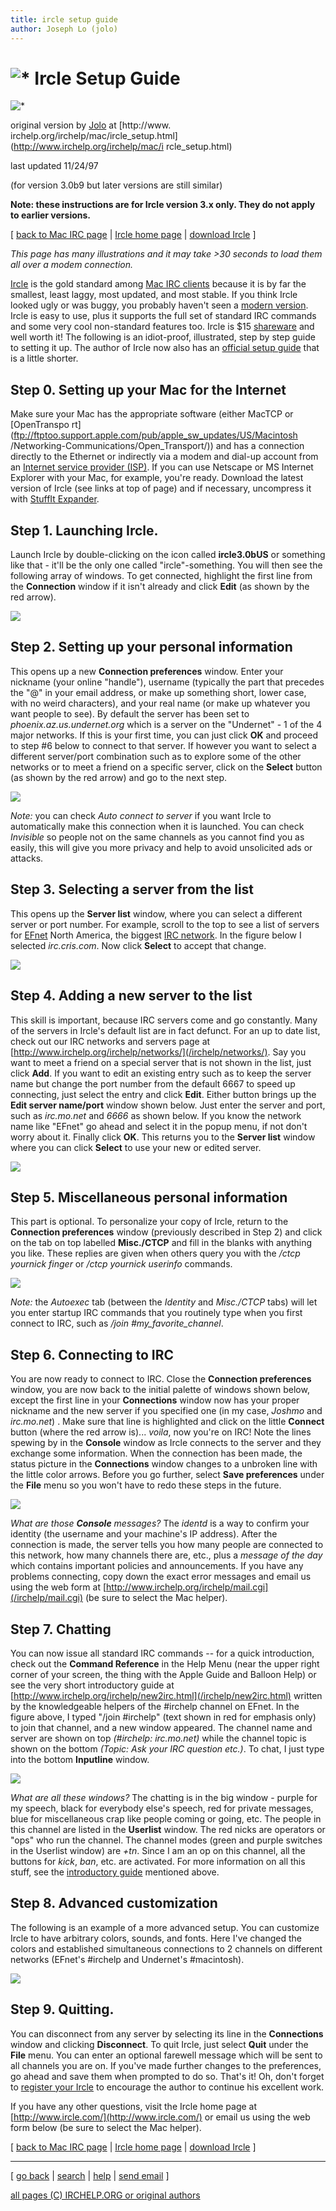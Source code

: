 ```yaml
---
title: ircle setup guide
author: Joseph Lo (jolo)
---
```

#  ![*](/irchelp/Pix/ircle_spin.gif) Ircle Setup Guide
![*](/irchelp/Pix/ircle_spin.gif)

original version by [Jolo](http://deckard.mc.duke.edu/%7Ejyl/) at [http://www.
irchelp.org/irchelp/mac/ircle_setup.html](http://www.irchelp.org/irchelp/mac/i
rcle_setup.html)

last updated 11/24/97

(for version 3.0b9 but later versions are still similar)

**Note: these instructions are for Ircle version 3.x only. They do not apply to earlier versions.**

[ [back to Mac IRC page](index.html) | [Ircle home
page](http://www.ircle.com/) | [download
Ircle](http://www.ircle.com/download.html) ]

_This page has many illustrations and it may take >30 seconds to load them all
over a modem connection._

[Ircle](http://www.ircle.com/) is the gold standard among [Mac IRC
clients](/irchelp/networks/) because it is by far the smallest, least laggy,
most updated, and most stable. If you think Ircle looked ugly or was buggy,
you probably haven't seen a [modern version](ircle_2net.gif). Ircle is easy to
use, plus it supports the full set of standard IRC commands and some very cool
non-standard features too. Ircle is $15
[shareware](http://www.ircle.com/register.html) and well worth it! The
following is an idiot-proof, illustrated, step by step guide to setting it up.
The author of Ircle now also has an [official setup
guide](http://www.ircle.com/reference/pref.html) that is a little shorter.

## Step 0. Setting up your Mac for the Internet

Make sure your Mac has the appropriate software (either MacTCP or [OpenTranspo
rt](ftp://ftptoo.support.apple.com/pub/apple_sw_updates/US/Macintosh
/Networking-Communications/Open_Transport/)) and has a connection directly to
the Ethernet or indirectly via a modem and dial-up account from an [Internet
service provider (ISP)](http://www.thelist.com). If you can use Netscape or MS
Internet Explorer with your Mac, for example, you're ready. Download the
latest version of Ircle (see links at top of page) and if necessary,
uncompress it with [StuffIt
Expander](http://www.aladdinsys.com/consumer/expander2.html).

## Step 1. Launching Ircle.

Launch Ircle by double-clicking on the icon called **ircle3.0bUS** or
something like that - it'll be the only one called "ircle"-something. You will
then see the following array of windows. To get connected, highlight the first
line from the **Connection** window if it isn't already and click **Edit** (as
shown by the red arrow).

![](ircle_init.gif)

## Step 2. Setting up your personal information

This opens up a new **Connection preferences** window. Enter your nickname
(your online "handle"), username (typically the part that precedes the "@" in
your email address, or make up something short, lower case, with no weird
characters), and your real name (or make up whatever you want people to see).
By default the server has been set to _phoenix.az.us.undernet.org_ which is a
server on the "Undernet" - 1 of the 4 major networks. If this is your first
time, you can just click **OK** and proceed to step #6 below to connect to
that server. If however you want to select a different server/port combination
such as to explore some of the other networks or to meet a friend on a
specific server, click on the **Select** button (as shown by the red arrow)
and go to the next step.

![](ircle_conn.gif)

_Note:_ you can check _Auto connect to server_ if you want Ircle to
automatically make this connection when it is launched. You can check
_Invisible_ so people not on the same channels as you cannot find you as
easily, this will give you more privacy and help to avoid unsolicited ads or
attacks.

## Step 3. Selecting a server from the list

This opens up the **Server list** window, where you can select a different
server or port number. For example, scroll to the top to see a list of servers
for [EFnet](http://www.efnet.org/) North America, the biggest [IRC
network](/irchelp/networks/). In the figure below I selected _irc.cris.com_.
Now click **Select** to accept that change.

![](ircle_serv.gif)

## Step 4. Adding a new server to the list

This skill is important, because IRC servers come and go constantly. Many of
the servers in Ircle's default list are in fact defunct. For an up to date
list, check out our IRC networks and servers page at
[http://www.irchelp.org/irchelp/networks/](/irchelp/networks/). Say you want
to meet a friend on a special server that is not shown in the list, just click
**Add**. If you want to edit an existing entry such as to keep the server name
but change the port number from the default 6667 to speed up connecting, just
select the entry and click **Edit**. Either button brings up the **Edit server
name/port** window shown below. Just enter the server and port, such as
_irc.mo.net_ and _6666_ as shown below. If you know the network name like
"EFnet" go ahead and select it in the popup menu, if not don't worry about it.
Finally click **OK**. This returns you to the **Server list** window where you
can click **Select** to use your new or edited server.

![](ircle_servadd.gif)

## Step 5. Miscellaneous personal information

This part is optional. To personalize your copy of Ircle, return to the
**Connection preferences** window (previously described in Step 2) and click
on the tab on top labelled **Misc./CTCP** and fill in the blanks with anything
you like. These replies are given when others query you with the _/ctcp
yournick finger_ or _/ctcp yournick userinfo_ commands.

![](ircle_misc.gif)

_Note:_ the _Autoexec_ tab (between the _Identity_ and _Misc./CTCP_ tabs) will
let you enter startup IRC commands that you routinely type when you first
connect to IRC, such as _/join #my_favorite_channel_.

## Step 6. Connecting to IRC

You are now ready to connect to IRC. Close the **Connection preferences**
window, you are now back to the initial palette of windows shown below, except
the first line in your **Connections** window now has your proper nickname and
the new server if you specified one (in my case, _Joshmo_ and _irc.mo.net_) .
Make sure that line is highlighted and click on the little **Connect** button
(where the red arrow is)... _voila_, now you're on IRC! Note the lines spewing
by in the **Console** window as Ircle connects to the server and they exchange
some information. When the connection has been made, the status picture in the
**Connections** window changes to a unbroken line with the little color
arrows. Before you go further, select **Save preferences** under the **File**
menu so you won't have to redo these steps in the future.

![](ircle_mo.gif)

_What are those **Console** messages?_ The _identd_ is a way to confirm your
identity (the username and your machine's IP address). After the connection is
made, the server tells you how many people are connected to this network, how
many channels there are, etc., plus a _message of the day_ which contains
important policies and announcements. If you have any problems connecting,
copy down the exact error messages and email us using the web form at
[http://www.irchelp.org/irchelp/mail.cgi](/irchelp/mail.cgi) (be sure to
select the Mac helper).

## Step 7. Chatting

You can now issue all standard IRC commands -- for a quick introduction, check
out the **Command Reference** in the Help Menu (near the upper right corner of
your screen, the thing with the Apple Guide and Balloon Help) or see the very
short introductory guide at
[http://www.irchelp.org/irchelp/new2irc.html](/irchelp/new2irc.html) written
by the knowledgeable helpers of the #irchelp channel on EFnet. In the figure
above, I typed "/join #irchelp" (text shown in red for emphasis only) to join
that channel, and a new window appeared. The channel name and server are shown
on top _(#irchelp: irc.mo.net)_ while the channel topic is shown on the bottom
_(Topic: Ask your IRC question etc.)_. To chat, I just type into the bottom
**Inputline** window.

![](ircle_irchelp.gif)

_What are all these windows?_ The chatting is in the big window - purple for
my speech, black for everybody else's speech, red for private messages, blue
for miscellaneous crap like people coming or going, etc. The people in this
channel are listed in the **Userlist** window. The red nicks are operators or
"ops" who run the channel. The channel modes (green and purple switches in the
Userlist window) are _+tn_. Since I am an op on this channel, all the buttons
for _kick_, _ban_, etc. are activated. For more information on all this stuff,
see the [introductory guide](/irchelp/new2irc.html) mentioned above.

## Step 8. Advanced customization

The following is an example of a more advanced setup. You can customize Ircle
to have arbitrary colors, sounds, and fonts. Here I've changed the colors and
established simultaneous connections to 2 channels on different networks
(EFnet's #irchelp and Undernet's #macintosh).

![](ircle_2net.gif)

## Step 9. Quitting.

You can disconnect from any server by selecting its line in the
**Connections** window and clicking **Disconnect**. To quit Ircle, just select
**Quit** under the **File** menu. You can enter an optional farewell message
which will be sent to all channels you are on. If you've made further changes
to the preferences, go ahead and save them when prompted to do so. That's it!
Oh, don't forget to [register your Ircle](http://www.ircle.com/register.html)
to encourage the author to continue his excellent work.

If you have any other questions, visit the Ircle home page at
[http://www.ircle.com/](http://www.ircle.com/) or email us using the web form
below (be sure to select the Mac helper).

[ [back to Mac IRC page](index.html) | [Ircle home
page](http://www.ircle.com/) | [download
Ircle](http://www.ircle.com/download.html) ]

* * *



[ [go back](/irchelp/) | [search](/irchelp/search_engine.cgi) |
[help](/irchelp/help.html) | [send email](/irchelp/mail.cgi) ]

[all pages (C) IRCHELP.ORG or original authors](/irchelp/credit.html)
